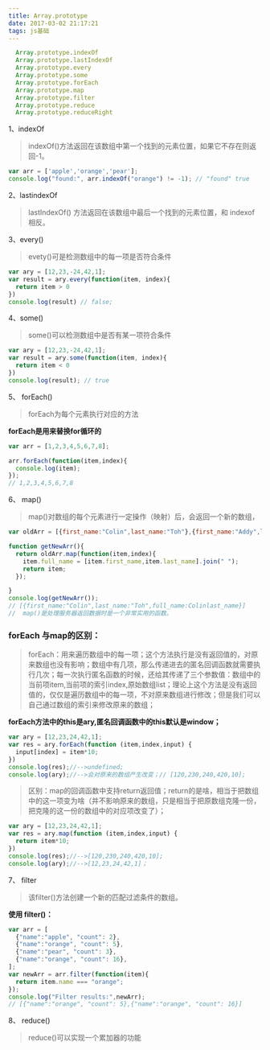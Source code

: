 ```yaml
---
title: Array.prototype
date: 2017-03-02 21:17:21
tags: js基础
---
```


```js
  Array.prototype.indexOf
  Array.prototype.lastIndexOf
  Array.prototype.every
  Array.prototype.some
  Array.prototype.forEach
  Array.prototype.map
  Array.prototype.filter
  Array.prototype.reduce
  Array.prototype.reduceRight
```

1、indexOf

> indexOf()方法返回在该数组中第一个找到的元素位置，如果它不存在则返回-1。

```js
var arr = ['apple','orange','pear'];  
console.log("found:", arr.indexOf("orange") != -1); // "found" true
```

2、lastindexOf

> lastIndexOf() 方法返回在该数组中最后一个找到的元素位置，和 indexof相反。


3、every()

> evety()可是检测数组中的每一项是否符合条件

```js
var ary = [12,23,-24,42,1];
var result = ary.every(function(item, index){
  return item > 0
})
console.log(result) // false;
```


4、some()

> some()可以检测数组中是否有某一项符合条件

```js
var ary = [12,23,-24,42,1];
var result = ary.some(function(item, index){
  return item < 0
})
console.log(result); // true
```

5、 forEach() 


> forEach为每个元素执行对应的方法

**forEach是用来替换for循环的**

```js
var arr = [1,2,3,4,5,6,7,8];

arr.forEach(function(item,index){
  console.log(item);
});
// 1,2,3,4,5,6,7,8
```

6、 map()

> map()对数组的每个元素进行一定操作（映射）后，会返回一个新的数组， 

```js
var oldArr = [{first_name:"Colin",last_name:"Toh"},{first_name:"Addy",last_name:"Osmani"},{first_name:"Yehuda",last_name:"Katz"}];

function getNewArr(){
  return oldArr.map(function(item,index){
    item.full_name = [item.first_name,item.last_name].join(" ");
    return item;
  });

}
console.log(getNewArr());
// [{first_name:"Colin",last_name:"Toh",full_name:Colinlast_name}]
//  map()是处理服务器返回数据时是一个非常实用的函数。
```

### forEach 与map的区别：

> forEach：用来遍历数组中的每一项；这个方法执行是没有返回值的，对原来数组也没有影响；数组中有几项，那么传递进去的匿名回调函数就需要执行几次；每一次执行匿名函数的时候，还给其传递了三个参数值：数组中的当前项item,当前项的索引index,原始数组list；理论上这个方法是没有返回值的，仅仅是遍历数组中的每一项，不对原来数组进行修改；但是我们可以自己通过数组的索引来修改原来的数组；

**forEach方法中的this是ary,匿名回调函数中的this默认是window；**

```js
var ary = [12,23,24,42,1];
var res = ary.forEach(function (item,index,input) {
  input[index] = item*10;
})
console.log(res);//-->undefined;
console.log(ary);//-->会对原来的数组产生改变；// [120,230,240,420,10];
```
> 区别：map的回调函数中支持return返回值；return的是啥，相当于把数组中的这一项变为啥（并不影响原来的数组，只是相当于把原数组克隆一份，把克隆的这一份的数组中的对应项改变了）；

```js
var ary = [12,23,24,42,1];
var res = ary.map(function (item,index,input) {
  return item*10;
})
console.log(res);//-->[120,230,240,420,10];
console.log(ary);//-->[12,23,24,42,1]；
```

7、 filter
> 该filter()方法创建一个新的匹配过滤条件的数组。

**使用 filter()：**

```js
var arr = [
  {"name":"apple", "count": 2},
  {"name":"orange", "count": 5},
  {"name":"pear", "count": 3},
  {"name":"orange", "count": 16},
];
var newArr = arr.filter(function(item){
  return item.name === "orange";
});
console.log("Filter results:",newArr);
// [{"name":"orange", "count": 5},{"name":"orange", "count": 16}]
```

8、 reduce()

> reduce()可以实现一个累加器的功能



